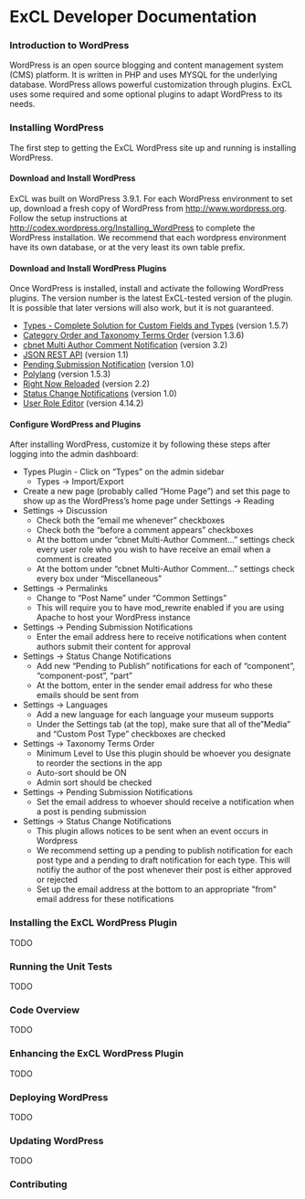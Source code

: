 # ExCL Developer Documentation #

### Introduction to WordPress ###
WordPress is an open source blogging and content management system (CMS) platform. It is written in 
PHP and uses MYSQL for the underlying database. WordPress allows powerful customization through plugins. 
ExCL uses some required and some optional plugins to adapt WordPress to its needs.

### Installing WordPress ###
The first step to getting the ExCL WordPress site up and running is installing WordPress.

#### Download and Install WordPress ####
ExCL was built on WordPress 3.9.1. For each WordPress environment to set up, download a fresh copy of 
WordPress from http://www.wordpress.org. Follow the setup instructions at 
http://codex.wordpress.org/Installing_WordPress to complete the WordPress installation. We recommend 
that each wordpress environment have its own database, or at the very least its own table prefix.

#### Download and Install WordPress Plugins ####
Once WordPress is installed, install and activate the following WordPress plugins. The version number is the latest 
ExCL-tested version of the plugin. It is possible that later versions will also work, but it is not guaranteed.

* [Types - Complete Solution for Custom Fields and Types](http://wordpress.org/plugins/types/) (version 1.5.7)
* [Category Order and Taxonomy Terms Order](https://wordpress.org/plugins/taxonomy-terms-order/) (version 1.3.6)
* [cbnet Multi Author Comment Notification](http://wordpress.org/plugins/cbnet-multi-author-comment-notification/) (version 3.2)
* [JSON REST API](https://wordpress.org/plugins/json-rest-api/) (version 1.1)
* [Pending Submission Notification](https://wordpress.org/plugins/pending-submission-notifications/) (version 1.0)
* [Polylang](http://wordpress.org/plugins/polylang/) (version 1.5.3)
* [Right Now Reloaded](https://wordpress.org/plugins/right-now-reloaded/) (version 2.2)
* [Status Change Notifications](https://wordpress.org/plugins/status-change-notifications/) (version 1.0)
* [User Role Editor](https://wordpress.org/plugins/user-role-editor/) (version 4.14.2)

#### Configure WordPress and Plugins ####
After installing WordPress, customize it by following these steps after logging into the admin dashboard:

* Types Plugin - Click on “Types” on the admin sidebar
    * Types -> Import/Export
* Create a new page (probably called “Home Page”) and set this page to show up as the WordPress’s home page under Settings -> Reading
* Settings -> Discussion
    * Check both the “email me whenever” checkboxes
    * Check both the “before a comment appears” checkboxes
    * At the bottom under “cbnet Multi-Author Comment…” settings check every user role who you wish to have receive an email when a comment is created
    * At the bottom under “cbnet Multi-Author Comment…” settings check every box under “Miscellaneous”
* Settings -> Permalinks
    * Change to “Post Name” under “Common Settings”
    * This will require you to have mod_rewrite enabled if you are using Apache to host your WordPress instance
* Settings -> Pending Submission Notifications
    * Enter the email address here to receive notifications when content authors submit their content for approval
* Settings -> Status Change Notifications
    * Add new “Pending to Publish” notifications for each of “component”, “component-post”, “part”
    * At the bottom, enter in the sender email address for who these emails should be sent from 
* Settings -> Languages
    * Add a new language for each language your museum supports
    * Under the Settings tab (at the top), make sure that all of the”Media” and “Custom Post Type” checkboxes are checked
* Settings -> Taxonomy Terms Order
    * Minimum Level to Use this plugin should be whoever you designate to reorder the sections in the app
    * Auto-sort should be ON
    * Admin sort should be checked
* Settings -> Pending Submission Notifications
	* Set the email address to whoever should receive a notification when a post is pending submission
* Settings -> Status Change Notifications
	* This plugin allows notices to be sent when an event occurs in Wordpress
	* We recommend setting up a pending to publish notification for each post type and a pending to draft notification for each type. This will notifiy the author of the post whenever their post is either approved or rejected
	* Set up the email address at the bottom to an appropriate "from" email address for these notifications

### Installing the ExCL WordPress Plugin ###
TODO

### Running the Unit Tests ###
TODO

### Code Overview ###
TODO

### Enhancing the ExCL WordPress Plugin ###
TODO

### Deploying WordPress ###
TODO

### Updating WordPress ###
TODO

### Contributing ###
